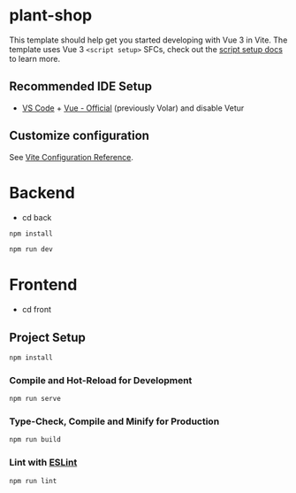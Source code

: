 # plant-shop

This template should help get you started developing with Vue 3 in Vite. The template uses Vue 3 `<script setup>` SFCs, check out the [script setup docs](https://v3.vuejs.org/api/sfc-script-setup.html#sfc-script-setup) to learn more.

## Recommended IDE Setup

- [VS Code](https://code.visualstudio.com/) + [Vue - Official](https://marketplace.visualstudio.com/items?itemName=Vue.volar) (previously Volar) and disable Vetur

## Customize configuration

See [Vite Configuration Reference](https://vitejs.dev/config/).


# Backend

- cd back

```sh
npm install
```

```sh
npm run dev
```

# Frontend

- cd front

## Project Setup

```sh
npm install
```

### Compile and Hot-Reload for Development

```sh
npm run serve
```

### Type-Check, Compile and Minify for Production

```sh
npm run build
```

### Lint with [ESLint](https://eslint.org/)

```sh
npm run lint
```
